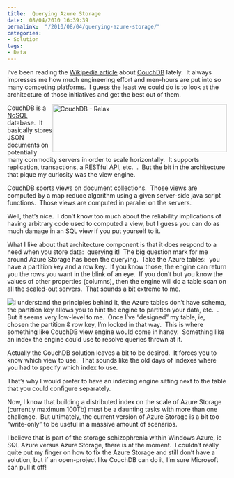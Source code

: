 ```yaml
---
title:  Querying Azure Storage
date:  08/04/2010 16:39:39
permalink:  "/2010/08/04/querying-azure-storage/"
categories:
- Solution
tags:
- Data
---
```

<p>I’ve been reading the <a href="http://en.wikipedia.org/wiki/CouchDB">Wikipedia article</a> about <a href="http://couchdb.apache.org/">CouchDB</a> lately.&#160; It always impresses me how much engineering effort and men-hours are put into so many competing platforms.&#160; I guess the least we could do is to look at the architecture of those initiatives and get the best out of them.</p>  <p><img style="display:inline;margin-left:0;margin-right:0;" alt="CouchDB - Relax" align="right" src="http://couchdb.apache.org/img/couchdb-logo.png" width="400" height="110" />CouchDB is a <a href="http://en.wikipedia.org/wiki/NoSQL">NoSQL</a> database.&#160; It basically stores JSON documents on potentially many commodity servers in order to scale horizontally.&#160; It supports replication, transactions, a RESTful API, etc.&#160; .&#160; But the bit in the architecture that pique my curiosity was the view engine.</p>  <p>CouchDB sports views on document collections.&#160; Those views are computed by a map reduce algorithm using a given server-side java script functions.&#160; Those views are computed in parallel on the servers.</p>  <p>Well, that’s nice.&#160; I don’t know too much about the reliability implications of having arbitrary code used to computed a view, but I guess you can do as much damage in an SQL view if you put yourself to it.</p>  <p>What I like about that architecture component is that it does respond to a need when you store data:&#160; querying it!&#160; The big question mark for me around Azure Storage has been the querying.&#160; Take the Azure tables:&#160; you have a partition key and a row key.&#160; If you know those, the engine can return you the rows you want in the blink of an eye.&#160; If you don’t but you know the values of other properties (columns), then the engine will do a table scan on all the scaled-out servers.&#160; That sounds a bit extreme to me.</p>  <p><img style="display:inline;margin-left:0;margin-right:0;" align="left" src="http://upload.wikimedia.org/wikipedia/en/f/ff/Windows_Azure_logo.png" />I understand the principles behind it, the Azure tables don’t have schema, the partition key allows you to hint the engine to partition your data, etc.&#160; .&#160; But it seems very low-level to me.&#160; Once I’ve “designed” my table, ie, chosen the partition &amp; row key, I’m locked in that way.&#160; This is where something like CouchDB view engine would come in handy.&#160; Something like an index the engine could use to resolve queries thrown at it.</p>  <p>Actually the CouchDB solution leaves a bit to be desired.&#160; It forces you to know which view to use.&#160; That sounds like the old days of indexes where you had to specify which index to use.</p>  <p>That’s why I would prefer to have an indexing engine sitting next to the table that you could configure separately.</p>  <p>Now, I know that building a distributed index on the scale of Azure Storage (currently maximum 100Tb) must be a daunting tasks with more than one challenge.&#160; But ultimately, the current version of Azure Storage is a bit too “write-only” to be useful in a massive amount of scenarios.</p>  <p></p>  <p>I believe that is part of the storage schizophrenia within Windows Azure, ie SQL Azure versus Azure Storage, there is at the moment.&#160; I couldn’t really quite put my finger on how to fix the Azure Storage and still don’t have a solution, but if an open-project like CouchDB can do it, I’m sure Microsoft can pull it off!</p>